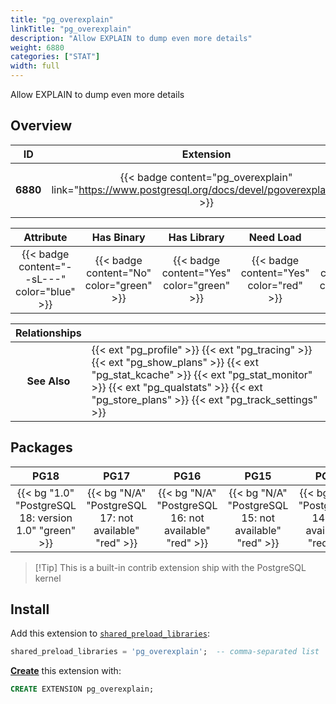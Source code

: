```yaml
---
title: "pg_overexplain"
linkTitle: "pg_overexplain"
description: "Allow EXPLAIN to dump even more details"
weight: 6880
categories: ["STAT"]
width: full
---
```


Allow EXPLAIN to dump even more details


## Overview

|    ID    | Extension |  Package   | Version |        Category        |           License            |       Language       |
|:--------:|:---------:|:----------:|:-------:|:----------------------:|:----------------------------:|:--------------------:|
| **6880** | {{< badge content="pg_overexplain" link="https://www.postgresql.org/docs/devel/pgoverexplain.html" >}} | {{< ext "pg_overexplain" >}} | `1.0` | {{< category "STAT" >}} | {{< license "PostgreSQL" >}} | {{< language "C" >}} |


|  Attribute | Has Binary | Has Library | Need Load | Has DDL | Relocatable | Trusted |
|:----------:|:----------:|:-----------:|:---------:|:-------:|:-----------:|:-------:|
| {{< badge content="--sL---" color="blue" >}} | {{< badge content="No" color="green" >}} | {{< badge content="Yes" color="green" >}} | {{< badge content="Yes" color="red" >}} | {{< badge content="No" color="green" >}} | {{< badge content="no" color="red" >}} | {{< badge content="no" color="red" >}} |


| **Relationships** |   |
|:-----------------:|:----|
|   **See Also**    | {{< ext "pg_profile" >}} {{< ext "pg_tracing" >}} {{< ext "pg_show_plans" >}} {{< ext "pg_stat_kcache" >}} {{< ext "pg_stat_monitor" >}} {{< ext "pg_qualstats" >}} {{< ext "pg_store_plans" >}} {{< ext "pg_track_settings" >}} |


## Packages

| **PG18** | **PG17** | **PG16** | **PG15** | **PG14** |
|:--------:|:--------:|:--------:|:--------:|:--------:|
| {{< bg "1.0" "PostgreSQL 18: version 1.0" "green" >}} | {{< bg "N/A" "PostgreSQL 17: not available" "red" >}} | {{< bg "N/A" "PostgreSQL 16: not available" "red" >}} | {{< bg "N/A" "PostgreSQL 15: not available" "red" >}} | {{< bg "N/A" "PostgreSQL 14: not available" "red" >}} |

> [!Tip] This is a built-in contrib extension ship with the PostgreSQL kernel


## Install

Add this extension to [`shared_preload_libraries`](https://www.postgresql.org/docs/current/runtime-config-client.html#GUC-SHARED-PRELOAD-LIBRARIES):

```sql
shared_preload_libraries = 'pg_overexplain';  -- comma-separated list
```


[**Create**](https://ext.pgsty.com/usage/create) this extension with:

```sql
CREATE EXTENSION pg_overexplain;
```
